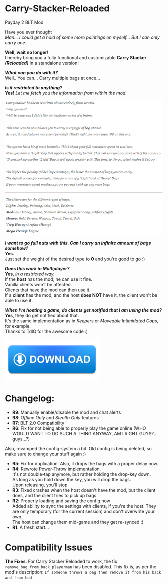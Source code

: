# Carry-Stacker-Reloaded
Payday 2 BLT Mod

Have you ever thought  
*Man... I could get a hold of some more paintings on myself... But I can only carry one.*

**Well, wait no longer!**  
I hereby bring you a fully functional and customizable **Carry Stacker *(Reloaded)*** in a standalone version! 

***What can you do with it?***  
Well.. You can... Carry multiple bags at once...

***Is it restricted to anything?***  
**Yes!** *Let me fetch you the information from within the mod.*  

![Instructions](img/modDescription.png)

***I want to go full nuts with this. Can I carry an infinite amount of bags somehow?***  
**Yes.**  
Just set the weight of the desired type to **0** and you're good to go :)

***Does this work in Multiplayer?***  
**Yes**, *in a restricted way.*  
If the **host** has the mod, he can use it fine.  
Vanilla clients won't be affected.  
Clients that have the mod can then use it.  
If a **client** has the mod, and the host **does NOT** have it, the client won't be able to use it.  

***When I'm hosting a game, do clients get notified that I am using the mod?***  
**Yes**, they do get notified about that.  
It's the same implementation as in *Keepers* or *Moveable Intimidated Cops*, for example.  
Thanks to TdlQ for the awesome code :)

[![Download](img/downloadButton.png)](https://github.com/enragedpixel/Carry-Stacker-Reloaded/archive/master.zip)

# Changelog:
- **R9**: Manually enable/disable the mod and chat alerts
- **R8**: _Offline Only_ and _Stealth Only_ features
- **R7**: BLT 2.0 Compatibility
- **R6**: Fix for not being able to properly play the game online (WHO WOULD WANT TO DO SUCH A THING ANYWAY, AM I RIGHT GUYS?... guys...?)  

Also, revamped the config-system a bit. Old config is being deleted, so make sure to change your stuff again :)  
- **R5**: Fix for duplication. Also, it drops the bags with a proper delay now. 
- **R4**: Rewrote Power-Throw implementation.  
It's not double-tap anymore, but rather holding the drop-key down.  
As long as you hold down the key, you will drop the bags.  
Upon releasing, you'll stop.  
- **R3**: Fixed crashes when the host doesn't have the mod, but the client does, and the client tries to pick up bags.  
- **R2**: Properly loading and saving the config now  
Added ability to sync the settings with clients, if you're the host. They are only temporary (for the current session) and don't overwrite your own.  
The host can change them mid-game and they get re-synced :)  
- **R1**: A fresh start...

# Compatibility Issues
**The Fixes**: For Carry Stacker Reloaded to work, the fix `remove_bag_from_back_playerman` has been disabled. This fix is, as per the mod's description: `If someone throws a bag then remove it from his back and from hud`
